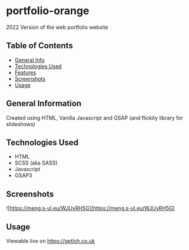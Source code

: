 # portfolio-orange
2022 Version of the web portfolio website

## Table of Contents
* [General Info](#general-information)
* [Technologies Used](#technologies-used)
* [Features](#features)
* [Screenshots](#screenshots)
* [Usage](#usage)

## General Information
Created using HTML, Vanilla Javascript and GSAP (and flickity library for slideshows)

## Technologies Used
- HTML
- SCSS (aka SASS)
- Javascript
- GSAP3

## Screenshots
![https://meng.s-ul.eu/WJUyRH5G](https://meng.s-ul.eu/WJUyRH5G)

## Usage
Viewable live on https://getloh.co.uk
